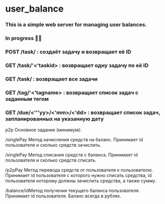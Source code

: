 # user_balance
### This is a simple web server for managing user balances.
### In progress 🧞‍♀

### POST   /task/              :  создаёт задачу и возвращает её ID
### GET    /task/'<'taskid>    :  возвращает одну задачу по её ID
### GET    /task/              :  возвращает все задачи
### GET    /tag/'<'tagname>    :  возвращает список задач с заданным тегом
### GET    /due/<'''yy>/<'mm>/<'dd> :  возвращает список задач, запланированных на указанную дату


p2p
Основное задание (минимум):

/singlePay Метод начисления средств на баланс. Принимает id пользователя и сколько средств зачислить.

/singlePay Метод списания средств с баланса. Принимает id пользователя и сколько средств списать.

/p2pPay Метод перевода средств от пользователя к пользователю. Принимает id пользователя с которого нужно списать средства, id пользователя которому должны зачислить средства, а также сумму.

/balance/idМетод получения текущего баланса пользователя. Принимает id пользователя. Баланс всегда в рублях.